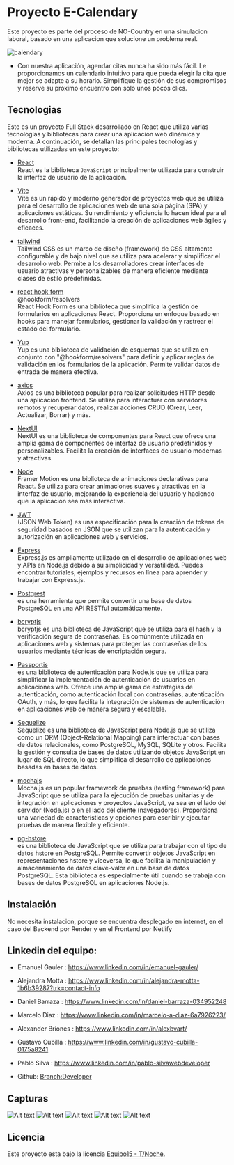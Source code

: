 # Proyecto E-Calendary
Este proyecto es parte del proceso de NO-Country en una simulacion laboral, basado en una aplicacion que solucione un problema real.

![calendary](./src/assets/cale.jpeg)
* Con nuestra aplicación, agendar citas nunca ha sido más fácil. Le proporcionamos un calendario intuitivo para que pueda elegir la cita que mejor se adapte a su horario. Simplifique la gestión de sus compromisos y reserve su próximo encuentro con solo unos pocos clics.

## Tecnologias
Este es un proyecto Full Stack desarrollado en React que utiliza varias tecnologías y bibliotecas para crear una aplicación web dinámica y moderna. A continuación, se detallan las principales tecnologías y bibliotecas utilizadas en este proyecto:

* [React](https://es.react.dev/) \
React es la biblioteca `JavaScript` principalmente utilizada para construir la interfaz de usuario de la aplicación.

* [Vite](https://vitejs.dev/) \
 Vite es un rápido y moderno generador de proyectos web que se utiliza para el desarrollo de aplicaciones web de una sola página (SPA) y aplicaciones estáticas. Su rendimiento y eficiencia lo hacen ideal para el desarrollo front-end, facilitando la creación de aplicaciones web ágiles y eficaces.


* [tailwind](https://tailwindcss.com/) \
Tailwind CSS es un marco de diseño (framework) de CSS altamente configurable y de bajo nivel que se utiliza para acelerar y simplificar el desarrollo web. Permite a los desarrolladores crear interfaces de usuario atractivas y personalizables de manera eficiente mediante clases de estilo predefinidas.


* [ react hook form](https://react-hook-form.com/) \
@hookform/resolvers\
React Hook Form es una biblioteca que simplifica la gestión de formularios en aplicaciones React. Proporciona un enfoque basado en hooks para manejar formularios, gestionar la validación y rastrear el estado del formulario.

* [Yup](https://github.com/jquense/yup) \
Yup es una biblioteca de validación de esquemas que se utiliza en conjunto con "@hookform/resolvers" para definir y aplicar reglas de validación en los formularios de la aplicación. Permite validar datos de entrada de manera efectiva.

* [axios](https://axios-http.com/) \
Axios es una biblioteca popular para realizar solicitudes HTTP desde una aplicación frontend. Se utiliza para interactuar con servidores remotos y recuperar datos, realizar acciones CRUD (Crear, Leer, Actualizar, Borrar) y más.

* [NextUI](https://nextui.org/docs/getting-started) \
NextUI es una biblioteca de componentes para React que ofrece una amplia gama de componentes de interfaz de usuario predefinidos y personalizables. Facilita la creación de interfaces de usuario modernas y atractivas.

* [Node](https://www.framer.com/api/motion/) \
Framer Motion es una biblioteca de animaciones declarativas para React. Se utiliza para crear animaciones suaves y atractivas en la interfaz de usuario, mejorando la experiencia del usuario y haciendo que la aplicación sea más interactiva.

* [JWT](https://jwt.io/) \
(JSON Web Token) es una especificación para la creación de tokens de seguridad basados en JSON que se utilizan para la autenticación y autorización en aplicaciones web y servicios.

* [Express](https://expressjs.com/) \
Express.js es ampliamente utilizado en el desarrollo de aplicaciones web y APIs en Node.js debido a su simplicidad y versatilidad. Puedes encontrar tutoriales, ejemplos y recursos en línea para aprender y trabajar con Express.js.

* [Postgrest](https://github.com/PostgREST/postgrest) \
es una herramienta que permite convertir una base de datos PostgreSQL en una API RESTful automáticamente. 

* [bcryptjs](https://www.npmjs.com/package/bcryptjs) \
bcryptjs es una biblioteca de JavaScript que se utiliza para el hash y la verificación segura de contraseñas. Es comúnmente utilizada en aplicaciones web y sistemas para proteger las contraseñas de los usuarios mediante técnicas de encriptación segura.

* [Passportjs](https://www.npmjs.com/package/passport) \
es una biblioteca de autenticación para Node.js que se utiliza para simplificar la implementación de autenticación de usuarios en aplicaciones web. Ofrece una amplia gama de estrategias de autenticación, como autenticación local con contraseñas, autenticación OAuth, y más, lo que facilita la integración de sistemas de autenticación en aplicaciones web de manera segura y escalable.

* [Sequelize](https://sequelize.org/) \
Sequelize es una biblioteca de JavaScript para Node.js que se utiliza como un ORM (Object-Relational Mapping) para interactuar con bases de datos relacionales, como PostgreSQL, MySQL, SQLite y otros. Facilita la gestión y consulta de bases de datos utilizando objetos JavaScript en lugar de SQL directo, lo que simplifica el desarrollo de aplicaciones basadas en bases de datos.

* [mochajs](https://www.npmjs.com/package/mocha) \
Mocha.js es un popular framework de pruebas (testing framework) para JavaScript que se utiliza para la ejecución de pruebas unitarias y de integración en aplicaciones y proyectos JavaScript, ya sea en el lado del servidor (Node.js) o en el lado del cliente (navegadores). Proporciona una variedad de características y opciones para escribir y ejecutar pruebas de manera flexible y eficiente.

* [pg-hstore](https://www.npmjs.com/package/pg-hstore) \
es una biblioteca de JavaScript que se utiliza para trabajar con el tipo de datos hstore en PostgreSQL. Permite convertir objetos JavaScript en representaciones hstore y viceversa, lo que facilita la manipulación y almacenamiento de datos clave-valor en una base de datos PostgreSQL. Esta biblioteca es especialmente útil cuando se trabaja con bases de datos PostgreSQL en aplicaciones Node.js.


## Instalación
No necesita instalacion, porque se encuentra desplegado en internet, en el caso del Backend por Render y en el Frontend por Netlify




## Linkedin del equipo:

* Emanuel Gauler : https://www.linkedin.com/in/emanuel-gauler/
* Alejandra Motta : https://www.linkedin.com/in/alejandra-motta-1b6b39287?trk=contact-info
* Daniel Barraza : https://www.linkedin.com/in/daniel-barraza-034952248
* Marcelo Diaz : https://www.linkedin.com/in/marcelo-a-diaz-6a7926223/
* Alexander Briones : https://www.linkedin.com/in/alexbvart/
* Gustavo Cubilla : https://www.linkedin.com/in/gustavo-cubilla-0175a8241
* Pablo Silva : https://www.linkedin.com/in/pablo-silvawebdeveloper 

* Github: [Branch:Developer](https://github.com/No-Country/c13-15-n-node-react)


## Capturas

![Alt text](image.png)
![Alt text](image-1.png)
![Alt text](image-2.png)
![Alt text](image-3.png)
![Alt text](image-4.png)


##  Licencia
Este proyecto esta bajo la licencia [Equipo15 - T/Noche](/LICENCE).